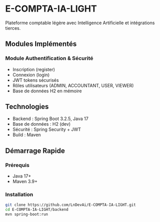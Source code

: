 # E-COMPTA-IA-LIGHT

Plateforme comptable légère avec Intelligence Artificielle et intégrations tierces.

## Modules Implémentés

### Module Authentification & Sécurité
- Inscription (register)
- Connexion (login)
- JWT tokens sécurisés
- Rôles utilisateurs (ADMIN, ACCOUNTANT, USER, VIEWER)
- Base de données H2 en mémoire

## Technologies

- Backend : Spring Boot 3.2.5, Java 17
- Base de données : H2 (dev)
- Sécurité : Spring Security + JWT
- Build : Maven

## Démarrage Rapide

### Prérequis
- Java 17+
- Maven 3.9+

### Installation
```bash
git clone https://github.com/LnDevAi/E-COMPTA-IA-LIGHT.git
cd E-COMPTA-IA-LIGHT/backend
mvn spring-boot:run
